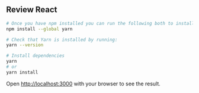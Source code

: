 

## Review React

```bash
# Once you have npm installed you can run the following both to install and upgrade Yarn:
npm install --global yarn

# Check that Yarn is installed by running:
yarn --version
```

```bash
# Install dependencies
yarn
# or
yarn install
```

Open [http://localhost:3000](http://localhost:3000) with your browser to see the result.
